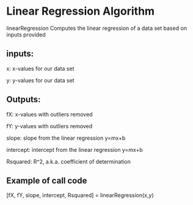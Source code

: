 # Linear Regression Algorithm
linearRegression Computes the linear regression of a data set based on inputs provided
## inputs:
x: x-values for our data set

y: y-values for our data set

## Outputs:
fX: x-values with outliers removed

fY: y-values with outliers removed

slope: slope from the linear regression y=mx+b

intercept: intercept from the linear regression y=mx+b

Rsquared: R^2, a.k.a. coefficient of determination
## Example of call code 
[fX, fY, slope, intercept, Rsquared] = linearRegression(x,y)
